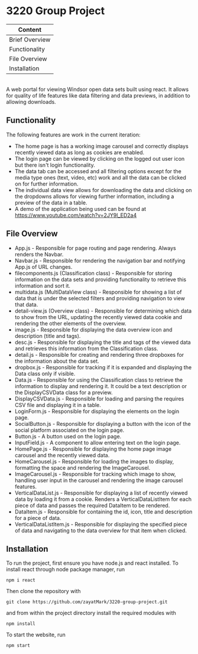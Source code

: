 # 3220 Group Project
 
| Content        |
| -------------- |
| Brief Overview |
| Functionality  |
| File Overview  |
| Installation   |

<br/>
A web portal for viewing Windsor open data sets built using react. It allows for quality of life features like data filtering and data previews, in addition to allowing downloads.

## Functionality
The following features are work in the current iteration:
- The home page is has a working image carousel and correctly displays recently viewed data as long as cookies are enabled.
- The login page can be viewed by clicking on the logged out user icon but there isn't login functionality.
- The data tab can be accessed and all filtering options except for the media type ones (text, video, etc) work and all the data can be clicked on for further information.
- The individual data view allows for downloading the data and clicking on the dropdowns allows for viewing further information, including a preview of the data in a table.
- A demo of the application being used can be found at https://www.youtube.com/watch?v=2JY9l_ED2a4 

## File Overview
- App.js - Responsible for page routing and page rendering. Always renders the Navbar.
- Navbar.js - Responsible for rendering the navigation bar and notifying App.js of URL changes.
- filecomponents.js (Classification class) - Responsible for storing information on the data sets and providing functionality to retrieve this information and sort it.
- multidata.js (MultiDataView class) - Responsible for showing a list of data that is under the selected filters and providing navigation to view that data.
- detail-view.js (Overview class) - Responsible for determining which data to show from the URL, updating the recently viewed data cookie and rendering the other elements of the overview.
- image.js - Responsible for displaying the data overview icon and description (title and tags).
- desc.js - Responsible for displaying the title and tags of the viewed data and retrieves this information from the Classification class.
- detail.js - Responsible for creating and rendering three dropboxes for the information about the data set.
- dropbox.js - Responsible for tracking if it is expanded and displaying the Data class only if visible.
- Data.js - Responsible for using the Classification class to retrieve the information to display and rendering it. It could be a text description or the DisplayCSVData class for a preview.
- DisplayCSVData.js - Responsible for loading and parsing the requires CSV file and displaying it in a table.
- LoginForm.js - Responsible for displaying the elements on the login page.
- SocialButton.js - Responsible for displaying a button with the icon of the social platform associated on the login page.
- Button.js - A button used on the login page.
- InputField.js - A component to allow entering text on the login page.
- HomePage.js - Responsible for displaying the home page image carousel and the recently viewed data.
- HomeCarousel.js - Responsible for loading the images to display, formatting the space and rendering the ImageCarousel.
- ImageCarousel.js - Responsible for tracking which image to show, handling user input in the carousel and rendering the image carousel features.
- VerticalDataList.js - Responsible for displaying a list of recently viewed data by loading it from a cookie. Renders a VerticalDataListItem for each piece of data and passes the required DataItem to be rendered.
- DataItem.js - Responsible for containing the id, icon, title and description for a piece of data.
- VerticalDataListItem.js - Responsible for displaying the specified piece of data and navigating to the data overview for that item when clicked.

## Installation

To run the project, first ensure you have node.js and react installed.
To install react through node package manager, run
```
npm i react
```
Then clone the repository with
```
git clone https://github.com/zayatMark/3220-group-project.git
```
and from within the project directory install the required modules with
```
npm install
```
To start the website, run
```
npm start
```